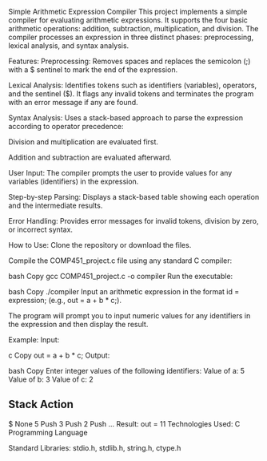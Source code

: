 Simple Arithmetic Expression Compiler
This project implements a simple compiler for evaluating arithmetic expressions. It supports the four basic arithmetic operations: addition, subtraction, multiplication, and division. The compiler processes an expression in three distinct phases: preprocessing, lexical analysis, and syntax analysis.

Features:
Preprocessing: Removes spaces and replaces the semicolon (;) with a $ sentinel to mark the end of the expression.

Lexical Analysis: Identifies tokens such as identifiers (variables), operators, and the sentinel ($). It flags any invalid tokens and terminates the program with an error message if any are found.

Syntax Analysis: Uses a stack-based approach to parse the expression according to operator precedence:

Division and multiplication are evaluated first.

Addition and subtraction are evaluated afterward.

User Input: The compiler prompts the user to provide values for any variables (identifiers) in the expression.

Step-by-step Parsing: Displays a stack-based table showing each operation and the intermediate results.

Error Handling: Provides error messages for invalid tokens, division by zero, or incorrect syntax.

How to Use:
Clone the repository or download the files.

Compile the COMP451_project.c file using any standard C compiler:

bash
Copy
gcc COMP451_project.c -o compiler
Run the executable:

bash
Copy
./compiler
Input an arithmetic expression in the format id = expression; (e.g., out = a + b * c;).

The program will prompt you to input numeric values for any identifiers in the expression and then display the result.

Example:
Input:

c
Copy
out = a + b * c;
Output:

bash
Copy
Enter integer values of the following identifiers:
Value of a: 5
Value of b: 3
Value of c: 2

Stack                 Action
-----------------------------
$                     None
5                     Push
3                     Push
2                     Push
...
Result: out = 11
Technologies Used:
C Programming Language

Standard Libraries: stdio.h, stdlib.h, string.h, ctype.h
